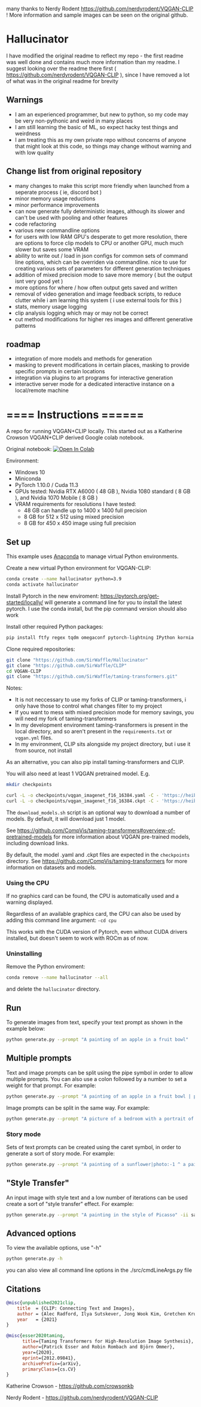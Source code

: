 many thanks to Nerdy Rodent <https://github.com/nerdyrodent/VQGAN-CLIP> ! More information and sample images can be seen on the original github. 


# Hallucinator
I have modified the original readme to reflect my repo - the first readme was well done and contains much more information than my readme. I suggest looking over the readme there first (  <https://github.com/nerdyrodent/VQGAN-CLIP> ), since I have removed a lot of what was in the original readme for brevity

## Warnings
-  I am an experienced programmer, but new to python, so my code may be very non-pythonic and weird in many places
-  I am still learning the basic of ML, so expect hacky test things and weirdness
-  I am treating this as my own private repo without concerns of anyone that might look at this code, so things may change without warning and with low quality 

## Change list from original repository
- many changes to make this script more friendly when launched from a seperate process ( ie, discord bot )
- minor memory usage reductions
- minor performance improvements
- can now generate fully deterministic images, although its slower and can't be used with pooling and other features
- code refactoring
- various new commandline options
- for users with low RAM GPU's desperate to get more resolution, there are options to force clip models to CPU or another GPU, much much slower but saves some VRAM
- ability to write out / load in json configs for common sets of command line options, which can be overriden via commandline. nice to use for creating various sets of parameters for different generation techniques
- addition of mixed precision mode to save more memory ( but the output isnt very good yet )
- more options for where / how often output gets saved and written
- removal of video generation and image feedback scripts, to reduce clutter while i am learning this system ( i use external tools for this )
- stats, memory usage logging
- clip analysis logging which may or may not be correct
- cut method modifications for higher res images and different generative patterns

## roadmap
- integration of more models and methods for generation
- masking to prevent modifications in certain places, masking to provide specific prompts in certain locations
- integration via plugins to art programs for interactive generation
- interactive server mode for a dedicated interactive instance on a local/remote machine



# ==== Instructions ======

A repo for running VQGAN+CLIP locally. This started out as a Katherine Crowson VQGAN+CLIP derived Google colab notebook.

Original notebook: [![Open In Colab][colab-badge]][colab-notebook]

[colab-notebook]: <https://colab.research.google.com/drive/1ZAus_gn2RhTZWzOWUpPERNC0Q8OhZRTZ>
[colab-badge]: <https://colab.research.google.com/assets/colab-badge.svg>


Environment:
* Windows 10
* Miniconda
* PyTorch 1.10.0 / Cuda 11.3
* GPUs tested: Nvidia RTX A6000 ( 48 GB ), Nvidia 1080 standard ( 8 GB ), and Nvidia 1070 Mobile ( 8 GB )
* VRAM requirements for resolutions I have tested:
  * 48 GB can handle up to 1400 x 1400 full precision
  * 8 GB for 512 x 512 using mixed precision
  * 8 GB for 450 x 450 image using full precision

## Set up

This example uses [Anaconda](https://www.anaconda.com/products/individual#Downloads) to manage virtual Python environments.

Create a new virtual Python environment for VQGAN-CLIP:

```sh
conda create --name hallucinator python=3.9
conda activate hallucinator
```

Install Pytorch in the new enviroment:
<https://pytorch.org/get-started/locally/>
will generate a command line for you to install the latest pytorch. I use the conda install, but the pip command version should also work


Install other required Python packages:

```sh
pip install ftfy regex tqdm omegaconf pytorch-lightning IPython kornia imageio imageio-ffmpeg einops torch_optimizer transformers
```

Clone required repositories:

```sh
git clone "https://github.com/SirWaffle/Hallucinator"
git clone "https://github.com/SirWaffle/CLIP"
cd VQGAN-CLIP
git clone "https://github.com/SirWaffle/taming-transformers.git"
```

Notes: 
- It is not neccessary to use my forks of CLIP or taming-transformers, i only have those to control what changes filter to my project
- If you want to mess with mixed precision mode for memory savings, you will need my fork of taming-transformers
- In my development environment taming-transformers is present in the local directory, and so aren't present in the `requirements.txt` or `vqgan.yml` files.
- In my environment, CLIP sits alongside my project directory, but i use it from source, not install

As an alternative, you can also pip install taming-transformers and CLIP.

You will also need at least 1 VQGAN pretrained model. E.g.

```sh
mkdir checkpoints

curl -L -o checkpoints/vqgan_imagenet_f16_16384.yaml -C - 'https://heibox.uni-heidelberg.de/d/a7530b09fed84f80a887/files/?p=%2Fconfigs%2Fmodel.yaml&dl=1' #ImageNet 16384
curl -L -o checkpoints/vqgan_imagenet_f16_16384.ckpt -C - 'https://heibox.uni-heidelberg.de/d/a7530b09fed84f80a887/files/?p=%2Fckpts%2Flast.ckpt&dl=1' #ImageNet 16384
```

The `download_models.sh` script is an optional way to download a number of models. By default, it will download just 1 model.

See <https://github.com/CompVis/taming-transformers#overview-of-pretrained-models> for more information about VQGAN pre-trained models, including download links.

By default, the model .yaml and .ckpt files are expected in the `checkpoints` directory.
See <https://github.com/CompVis/taming-transformers> for more information on datasets and models.

### Using the CPU

If no graphics card can be found, the CPU is automatically used and a warning displayed.

Regardless of an available graphics card, the CPU can also be used by adding this command line argument: `-cd cpu`

This works with the CUDA version of Pytorch, even without CUDA drivers installed, but doesn't seem to work with ROCm as of now.

### Uninstalling

Remove the Python enviroment:

```sh
conda remove --name hallucinator --all
```

and delete the `hallucinator` directory.

## Run

To generate images from text, specify your text prompt as shown in the example below:

```sh
python generate.py --prompt "A painting of an apple in a fruit bowl"
```

## Multiple prompts

Text and image prompts can be split using the pipe symbol in order to allow multiple prompts.
You can also use a colon followed by a number to set a weight for that prompt. For example:

```sh
python generate.py --prompt "A painting of an apple in a fruit bowl | psychedelic | surreal:0.5 | weird:0.25"
```

Image prompts can be split in the same way. For example:

```sh
python generate.py --prompt "A picture of a bedroom with a portrait of Van Gogh" -ip "samples/VanGogh.jpg | samples/Bedroom.png"
```

### Story mode

Sets of text prompts can be created using the caret symbol, in order to generate a sort of story mode. For example:

```sh
python generate.py --prompt "A painting of a sunflower|photo:-1 ^ a painting of a rose ^ a painting of a tulip ^ a painting of a daisy flower ^ a photograph of daffodil"
```


## "Style Transfer"

An input image with style text and a low number of iterations can be used create a sort of "style transfer" effect. For example:

```sh
python generate.py --prompt "A painting in the style of Picasso" -ii samples/VanGogh.jpg -i 80 -se 10 -opt AdamW -lr 0.25
```


## Advanced options

To view the available options, use "-h"

```sh
python generate.py -h
```

you can also view all command line options in the ./src/cmdLineArgs.py file



## Citations

```bibtex
@misc{unpublished2021clip,
    title  = {CLIP: Connecting Text and Images},
    author = {Alec Radford, Ilya Sutskever, Jong Wook Kim, Gretchen Krueger, Sandhini Agarwal},
    year   = {2021}
}
```

```bibtex
@misc{esser2020taming,
      title={Taming Transformers for High-Resolution Image Synthesis}, 
      author={Patrick Esser and Robin Rombach and Björn Ommer},
      year={2020},
      eprint={2012.09841},
      archivePrefix={arXiv},
      primaryClass={cs.CV}
}
```

Katherine Crowson - <https://github.com/crowsonkb>

Nerdy Rodent - <https://github.com/nerdyrodent/VQGAN-CLIP>
